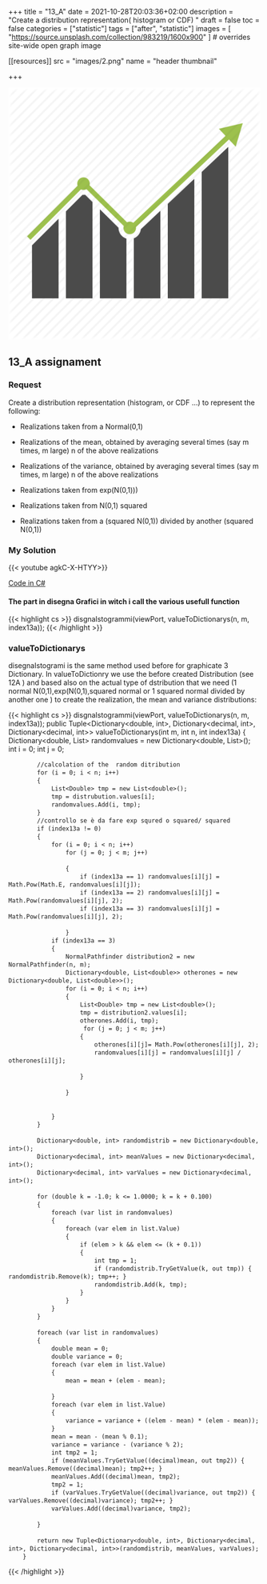 +++
title = "13_A"
date = 2021-10-28T20:03:36+02:00
description = "Create a distribution representation( histogram or CDF) "
draft = false
toc = false
categories = ["statistic"]
tags = ["after", "statistic"]
images = [
  "https://source.unsplash.com/collection/983219/1600x900"
] # overrides site-wide open graph image

[[resources]]
  src = "images/2.png"
  name = "header thumbnail"

+++

![header](images/2.png)

## 13_A assignament

### Request
Create  a distribution representation (histogram, or CDF ...) to represent the following:

- Realizations taken from a Normal(0,1)

- Realizations of the mean, obtained by averaging several times (say m times, m large) n of the above realizations
- Realizations of the variance, obtained by averaging several times (say m times, m large) n of the above realizations

- Realizations taken from exp(N(0,1)))

- Realizations taken from N(0,1) squared

- Realizations taken from a (squared N(0,1)) divided by another (squared N(0,1))


### My Solution

{{< youtube agkC-X-HTYY>}}


[Code in C#](https://github.com/yuky2020/Statistics-Pratical-LABS/tree/main/Assignment11/C%23/BernulliGraphics)


#### The part in disegna Grafici in witch i call the various usefull function

{{< highlight cs >}}
  disgnaIstogrammi(viewPort, valueToDictionarys(n, m, index13a));
   {{< /highlight >}}

### valueToDictionarys
disegnaIstogrami is the same method used before for graphicate 3 Dictionary.
 In valueToDictionry we use the before created Distribution (see 12A ) and  based also on the actual type of dstribution that we need  (1 normal N(0,1),exp(N(0,1),squared normal or 1 squared normal divided by another one ) to create the realization, the mean and variance distributions:
 
{{< highlight cs >}}
  disgnaIstogrammi(viewPort, valueToDictionarys(n, m, index13a)); public Tuple<Dictionary<double, int>, Dictionary<decimal, int>, Dictionary<decimal, int>> valueToDictionarys(int m, int n, int index13a)
        {
            Dictionary<double, List<double>> randomvalues = new Dictionary<double, List<double>>();
            int i = 0;
            int j = 0;


            //calcolation of the  random ditribution
            for (i = 0; i < n; i++)
            {
                List<Double> tmp = new List<double>();
                tmp = distrubution.values[i];
                randomvalues.Add(i, tmp);
            }
            //controllo se è da fare exp squred o squared/ squared 
            if (index13a != 0)
            {
                for (i = 0; i < n; i++)
                    for (j = 0; j < m; j++)

                    {
                        if (index13a == 1) randomvalues[i][j] = Math.Pow(Math.E, randomvalues[i][j]);
                        if (index13a == 2) randomvalues[i][j] = Math.Pow(randomvalues[i][j], 2);
                        if (index13a == 3) randomvalues[i][j] = Math.Pow(randomvalues[i][j], 2);

                    }
                if (index13a == 3)
                {
                    NormalPathfinder distribution2 = new NormalPathfinder(n, m);
                    Dictionary<double, List<double>> otherones = new Dictionary<double, List<double>>();
                    for (i = 0; i < n; i++)
                    {
                        List<Double> tmp = new List<double>();
                        tmp = distribution2.values[i];
                        otherones.Add(i, tmp);
                         for (j = 0; j < m; j++)
                        {
                            otherones[i][j]= Math.Pow(otherones[i][j], 2);
                            randomvalues[i][j] = randomvalues[i][j] / otherones[i][j]; 

                        }

                    }


                }
            }

            Dictionary<double, int> randomdistrib = new Dictionary<double, int>();
            Dictionary<decimal, int> meanValues = new Dictionary<decimal, int>();
            Dictionary<decimal, int> varValues = new Dictionary<decimal, int>();

            for (double k = -1.0; k <= 1.0000; k = k + 0.100)
            {
                foreach (var list in randomvalues)
                {
                    foreach (var elem in list.Value)
                    {
                        if (elem > k && elem <= (k + 0.1))
                        {
                            int tmp = 1;
                            if (randomdistrib.TryGetValue(k, out tmp)) { randomdistrib.Remove(k); tmp++; }
                            randomdistrib.Add(k, tmp);
                        }
                    }
                }
            }

            foreach (var list in randomvalues)
            {
                double mean = 0;
                double variance = 0;
                foreach (var elem in list.Value)
                {
                    mean = mean + (elem - mean);

                }
                foreach (var elem in list.Value)
                {
                    variance = variance + ((elem - mean) * (elem - mean));
                }
                mean = mean - (mean % 0.1);
                variance = variance - (variance % 2);
                int tmp2 = 1;
                if (meanValues.TryGetValue((decimal)mean, out tmp2)) { meanValues.Remove((decimal)mean); tmp2++; }
                meanValues.Add((decimal)mean, tmp2);
                tmp2 = 1;
                if (varValues.TryGetValue((decimal)variance, out tmp2)) { varValues.Remove((decimal)variance); tmp2++; }
                varValues.Add((decimal)variance, tmp2);

            }

            return new Tuple<Dictionary<double, int>, Dictionary<decimal, int>, Dictionary<decimal, int>>(randomdistrib, meanValues, varValues);
        }
   {{< /highlight >}}
